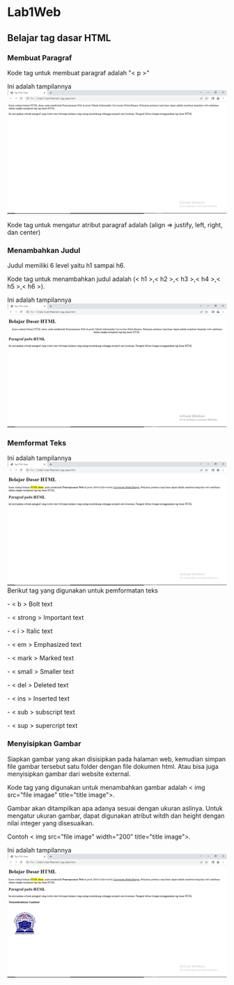 # Lab1Web
## Belajar tag dasar HTML

### Membuat Paragraf
Kode tag untuk membuat paragraf adalah "< p >"<p>
Ini adalah tampilannya
![image1](/screenshot/ss1.png)
<p>Kode tag untuk mengatur atribut paragraf adalah (align => justify, left, right, dan center)

### Menambahkan Judul
Judul memiliki 6 level yaitu h1 sampai h6.<p>
Kode tag untuk menambahkan judul adalah (< h1 >,< h2 >,< h3 >,< h4 >,< h5 >,< h6 >).<p>
Ini adalah tampilannya
![image2](/screenshot/ss2.png)

### Memformat Teks
Ini adalah tampilannya
![image3](/screenshot/ss3.png)
Berikut tag yang digunakan untuk pemformatan teks
<p>- < b > Bolt text
<p>- < strong > Important text
<p>- < i > Italic text
<p>- < em > Emphasized text
<p>- < mark > Marked text
<p>- < small > Smaller text
<p>- < del > Deleted text
<p>- < ins > Inserted text
<p>- < sub > subscript text
<p>- < sup > supercript text

### Menyisipkan Gambar
Siapkan gambar yang akan disisipkan pada halaman web, kemudian simpan file gambar tersebut satu folder dengan file dokumen html. Atau bisa juga menyisipkan gambar dari website external.<p>
Kode tag yang digunakan untuk menambahkan gambar adalah < img src="file imagae" title="title image">.<p>
Gambar akan ditampilkan apa adanya sesuai dengan ukuran aslinya. Untuk mengatur ukuran gambar, dapat digunakan atribut witdh dan height dengan nilai integer yang disesuaikan.<p>
Contoh < img src="file image" width="200" title="title image">.<p>
Ini adalah tampilannya
![image](/screenshot/ss4.png)
